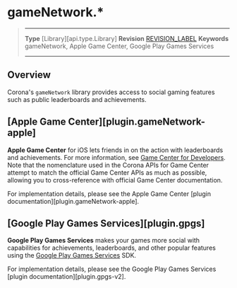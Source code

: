 # gameNetwork.*

> --------------------- ------------------------------------------------------------------------------------------
> __Type__              [Library][api.type.Library]
> __Revision__          [REVISION_LABEL](REVISION_URL)
> __Keywords__          gameNetwork, Apple Game Center, Google Play Games Services
> --------------------- ------------------------------------------------------------------------------------------

## Overview

Corona's `gameNetwork` library provides access to social gaming features such as public leaderboards and achievements.


## [Apple Game Center][plugin.gameNetwork-apple]

__Apple Game Center__ for iOS lets friends in on the action with leaderboards and achievements. For more information, see [Game Center for Developers](https://developer.apple.com/game-center/). Note that the nomenclature used in the Corona APIs for Game&nbsp;Center attempt to match the official Game&nbsp;Center APIs as much as possible, allowing you to <nobr>cross-reference</nobr> with official Game&nbsp;Center documentation.

For implementation details, please see the <nobr>Apple Game Center</nobr> [plugin documentation][plugin.gameNetwork-apple].


## [Google Play Games Services][plugin.gpgs]

__Google Play Games Services__ makes your games more social with capabilities for achievements, leaderboards, and other popular features using the [Google Play Games Services](http://developer.android.com/google/play-services/games.html) SDK.

For implementation details, please see the <nobr>Google Play Games Services</nobr> [plugin documentation][plugin.gpgs-v2].
